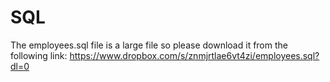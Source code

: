 # SQL

The employees.sql file is a large file so please download it from the following link:
https://www.dropbox.com/s/znmjrtlae6vt4zi/employees.sql?dl=0
